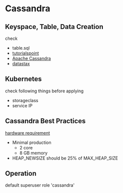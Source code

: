 # Cassandra

## Keyspace, Table, Data Creation

check 
- table.sql
- [tutorialspoint](https://www.tutorialspoint.com/cassandra/cassandra_create_data.htm)
- [Apache Cassandra](https://cassandra.apache.org/doc/latest/cql/index.html)
- [datastax](https://docs.datastax.com/en/cql-oss/3.3/cql/cql_reference/cqlCreateKeyspace.html)

## Kubernetes

check following things before applying

- storageclass
- service IP


## Cassandra Best Practices

[hardware requirement](https://cassandra.apache.org/doc/latest/operating/hardware.html)
- Minimal production
  - 2 core
  - 8 GB memory
- HEAP_NEWSIZE should be 25% of MAX_HEAP_SIZE

## Operation

default superuser role 'cassandra'